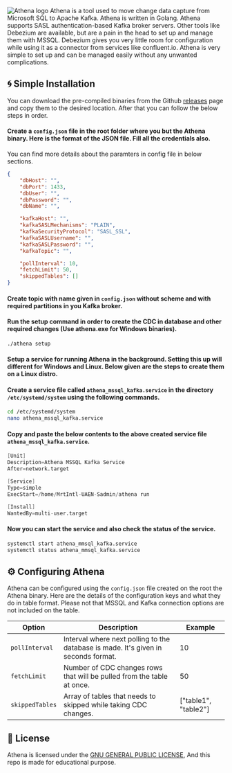 ![Athena logo](https://i.imgur.com/UQggP60.png)
Athena is a tool used to move change data capture from Microsoft SQL to Apache Kafka. Athena is written in Golang. Athena supports SASL authentication-based Kafka broker servers. Other tools like Debezium are available, but are a pain in the head to set up and manage them with MSSQL. Debezium gives you very little room for configuration while using it as a connector from services like confluent.io. Athena is very simple to set up and can be managed easily without any unwanted complications.

## :cyclone: Simple Installation
You can download the pre-compiled binaries from the Github [releases](https://github.com/Niyko/Athena/releases) page and copy them to the desired location. After that you can follow the below steps in order.

#### Create a `config.json` file in the root folder where you but the Athena binary. Here is the format of the JSON file. Fill all the credentials also.
You can find more details about the paramters in config file in below sections.
`````json
{
    "dbHost": "",
    "dbPort": 1433,
    "dbUser": "",
    "dbPassword": "",
    "dbName": "",

    "kafkaHost": "",
    "kafkaSASLMechanisms": "PLAIN",
    "kafkaSecurityProtocol": "SASL_SSL",
    "kafkaSASLUsername": "",
    "kafkaSASLPassword": "",
    "kafkaTopic": "",

    "pollInterval": 10,
    "fetchLimit": 50,
    "skippedTables": []
}
`````

#### Create topic with name given in `config.json` without scheme and with required partitions in you Kafka broker.

#### Run the setup command in order to create the CDC in database and other required changes (Use athena.exe for Windows binaries).

`````bash
./athena setup
`````

#### Setup a service for running Athena in the background. Setting this up will different for Windows and Linux. Below given are the steps to create them on a Linux distro.

#### Create a service file called `athena_mssql_kafka.service` in the directory `/etc/systemd/system` using the following commands.

`````bash
cd /etc/systemd/system
nano athena_mssql_kafka.service
`````

#### Copy and paste the below contents to the above created service file `athena_mssql_kafka.service`.

`````s
[Unit]
Description=Athena MSSQL Kafka Service
After=network.target

[Service]
Type=simple
ExecStart=/home/MrtIntl-UAEN-Sadmin/athena run

[Install]
WantedBy=multi-user.target
`````

#### Now you can start the service and also check the status of the service.

`````bash
systemctl start athena_mmsql_kafka.service
systemctl status athena_mmsql_kafka.service
`````

## :gear: Configuring Athena
Athena can be configured using the `config.json` file created on the root the Athena binary. Here are the details of the configuration keys and what they do in table format. Please not that MSSQL and Kafka connection options are not included on the table.

| Option | Description | Example |
| --- | --- | --- |
| `pollInterval` | Interval where next polling to the database is made. It's given in seconds format. | 10 |
| `fetchLimit` | Number of CDC changes rows that will be pulled from the table at once. | 50 |
| `skippedTables` | Array of tables that needs to skipped while taking CDC changes. | ["table1", "table2"] |

## :page_with_curl: License
Athena is licensed under the [GNU GENERAL PUBLIC LICENSE](https://github.com/Niyko/Athena/blob/master/LICENSE), And this repo is made for educational purpose.
